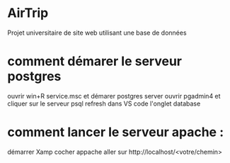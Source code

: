 # AirTrip
Projet universitaire de site web utilisant une base de données

# comment démarer le serveur postgres

ouvrir win+R service.msc et démarer postgres server
ouvrir pgadmin4 et cliquer sur le serveur psql
refresh dans VS code l'onglet database

# comment lancer le serveur apache :

démarrer Xamp cocher appache
aller sur http://localhost/<votre/chemin>
